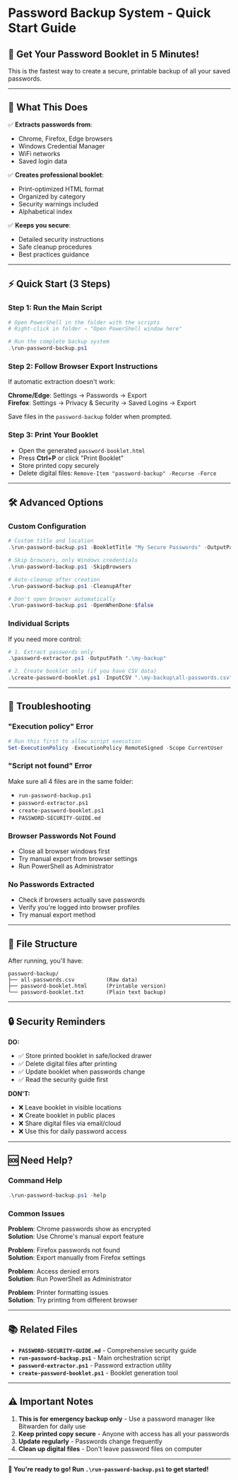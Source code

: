 # Password Backup System - Quick Start Guide

## 🚀 Get Your Password Booklet in 5 Minutes!

This is the fastest way to create a secure, printable backup of all your saved passwords.

---

## 🎯 What This Does

✅ **Extracts passwords from**:
- Chrome, Firefox, Edge browsers
- Windows Credential Manager  
- WiFi networks
- Saved login data

✅ **Creates professional booklet**:
- Print-optimized HTML format
- Organized by category
- Security warnings included
- Alphabetical index

✅ **Keeps you secure**:
- Detailed security instructions
- Safe cleanup procedures
- Best practices guidance

---

## ⚡ Quick Start (3 Steps)

### **Step 1: Run the Main Script**
```powershell
# Open PowerShell in the folder with the scripts
# Right-click in folder → "Open PowerShell window here"

# Run the complete backup system
.\run-password-backup.ps1
```

### **Step 2: Follow Browser Export Instructions** 
If automatic extraction doesn't work:

**Chrome/Edge**: Settings → Passwords → Export  
**Firefox**: Settings → Privacy & Security → Saved Logins → Export

Save files in the `password-backup` folder when prompted.

### **Step 3: Print Your Booklet**
- Open the generated `password-booklet.html`
- Press **Ctrl+P** or click "Print Booklet"
- Store printed copy securely
- Delete digital files: `Remove-Item "password-backup" -Recurse -Force`

---

## 🛠️ Advanced Options

### **Custom Configuration**
```powershell
# Custom title and location
.\run-password-backup.ps1 -BookletTitle "My Secure Passwords" -OutputPath "C:\MyPasswords"

# Skip browsers, only Windows credentials  
.\run-password-backup.ps1 -SkipBrowsers

# Auto-cleanup after creation
.\run-password-backup.ps1 -CleanupAfter

# Don't open browser automatically
.\run-password-backup.ps1 -OpenWhenDone:$false
```

### **Individual Scripts**
If you need more control:

```powershell
# 1. Extract passwords only
.\password-extractor.ps1 -OutputPath ".\my-backup"

# 2. Create booklet only (if you have CSV data)
.\create-password-booklet.ps1 -InputCSV ".\my-backup\all-passwords.csv"
```

---

## 🔧 Troubleshooting

### **"Execution policy" Error**
```powershell
# Run this first to allow script execution
Set-ExecutionPolicy -ExecutionPolicy RemoteSigned -Scope CurrentUser
```

### **"Script not found" Error**
Make sure all 4 files are in the same folder:
- `run-password-backup.ps1`
- `password-extractor.ps1`  
- `create-password-booklet.ps1`
- `PASSWORD-SECURITY-GUIDE.md`

### **Browser Passwords Not Found**
- Close all browser windows first
- Try manual export from browser settings
- Run PowerShell as Administrator

### **No Passwords Extracted**
- Check if browsers actually save passwords
- Verify you're logged into browser profiles
- Try manual export method

---

## 📁 File Structure

After running, you'll have:
```
password-backup/
├── all-passwords.csv          (Raw data)
├── password-booklet.html      (Printable version)
└── password-booklet.txt       (Plain text backup)
```

---

## 🔒 Security Reminders

**DO:**
- ✅ Store printed booklet in safe/locked drawer
- ✅ Delete digital files after printing  
- ✅ Update booklet when passwords change
- ✅ Read the security guide first

**DON'T:**
- ❌ Leave booklet in visible locations
- ❌ Create booklet in public places
- ❌ Share digital files via email/cloud
- ❌ Use this for daily password access

---

## 🆘 Need Help?

### **Command Help**
```powershell
.\run-password-backup.ps1 -help
```

### **Common Issues**

**Problem**: Chrome passwords show as encrypted  
**Solution**: Use Chrome's manual export feature

**Problem**: Firefox passwords not found  
**Solution**: Export manually from Firefox settings

**Problem**: Access denied errors  
**Solution**: Run PowerShell as Administrator

**Problem**: Printer formatting issues  
**Solution**: Try printing from different browser

---

## 📚 Related Files

- **`PASSWORD-SECURITY-GUIDE.md`** - Comprehensive security guide
- **`run-password-backup.ps1`** - Main orchestration script  
- **`password-extractor.ps1`** - Password extraction utility
- **`create-password-booklet.ps1`** - Booklet generation tool

---

## ⚠️ Important Notes

1. **This is for emergency backup only** - Use a password manager like Bitwarden for daily use
2. **Keep printed copy secure** - Anyone with access has all your passwords  
3. **Update regularly** - Passwords change frequently
4. **Clean up digital files** - Don't leave password files on computer

---

**🎉 You're ready to go! Run `.\run-password-backup.ps1` to get started!**